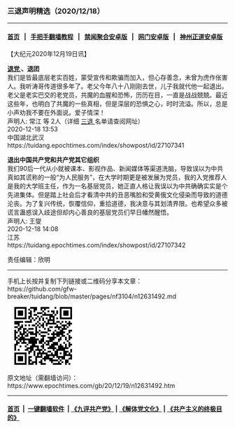 ### 三退声明精选（2020/12/18）
------------------------

#### [首页](https://github.com/gfw-breaker/banned-news1/blob/master/README.md) &nbsp;&nbsp;|&nbsp;&nbsp; [手把手翻墙教程](https://github.com/gfw-breaker/guides/wiki) &nbsp;&nbsp;|&nbsp;&nbsp; [禁闻聚合安卓版](https://github.com/gfw-breaker/bn-android) &nbsp;&nbsp;|&nbsp;&nbsp; [网门安卓版](https://github.com/oGate2/oGate) &nbsp;&nbsp;|&nbsp;&nbsp; [神州正道安卓版](https://github.com/SzzdOgate/update) 



<div class="post_content" id="artbody" itemprop="articleBody">
 <!-- article content begin -->
 <p>
  【大纪元2020年12月19日讯】
 </p>
 <p>
  <strong>
   <a href="https://www.epochtimes.com/gb/tag/%E9%80%80%E5%85%9A.html">
    退党
   </a>
   、退团
  </strong>
  <br/>
  我们是皆最底层老实百姓，蒙受宣传和欺骗而加入，但心存善念，未曾为虎作伥害人。我听涛哥传道很多年了。老父今年八十八刚刚去世，儿子我就代他一起退出。老父是老实巴交的老党员，共魔的血腥和恐怖，历历在目，一直是战战兢兢。最近这些年，也明白了共魔的一些真相，但是深层的恐惧之心，时时流溢。所以，总是小声劝我不要在外面说。爱子情深！
  <br/>
  声明人: 常江 等 2人（详细
  <a href="https://www.epochtimes.com/gb/tag/%E4%B8%89%E9%80%80.html">
   三退
  </a>
  名单请查阅网址）
  <br/>
  2020-12-18 13:53
  <br/>
  中国湖北武汉
  <br/>
  https://tuidang.epochtimes.com/index/showpost/id/27107341
 </p>
 <p>
  <strong>
   退出中国共产党和共产党其它组织
  </strong>
  <br/>
  我们90后一代从小就被课本、影视作品、新闻媒体等渠道洗脑，导致误以为中共真如其谎称的一般“为人民服务”，在大学时期更是被发展为党员，我的入党推荐人是我的大学班主任，作为一名基层党员，她正直人格让我误以为中共确确实实是个先进集体。但是踏上社会后才看清中共的丑恶嘴脸和受黄俄文化侵染而导致的道德沦丧。为了复兴传统，恢覆信仰，重拾道德，我决意与其划清界限。也希望众多被谎言蛊惑误入歧途但却内心善良的基层党员们早日幡然醒悟。
  <br/>
  声明人: 王燮
  <br/>
  2020-12-18 14:08
  <br/>
  江苏
  <br/>
  https://tuidang.epochtimes.com/index/showpost/id/27107342
 </p>
 <p>
  责任编辑：欣明
 </p>
 <!-- article content end -->
 <div id="below_article_ad">
 </div>
</div>

<hr/>
手机上长按并复制下列链接或二维码分享本文章：<br/>
https://github.com/gfw-breaker/tuidang/blob/master/pages/nf3104/n12631492.md <br/>
<a href='https://github.com/gfw-breaker/tuidang/blob/master/pages/nf3104/n12631492.md'><img src='https://github.com/gfw-breaker/tuidang/blob/master/pages/nf3104/n12631492.md.png'/></a> <br/>
原文地址（需翻墙访问）：https://www.epochtimes.com/gb/20/12/19/n12631492.htm


------------------------
#### [首页](https://github.com/gfw-breaker/banned-news/blob/master/README.md) &nbsp;|&nbsp; [一键翻墙软件](https://github.com/gfw-breaker/nogfw/blob/master/README.md) &nbsp;| [《九评共产党》](https://github.com/gfw-breaker/9ping.md/blob/master/README.md#九评之一评共产党是什么) | [《解体党文化》](https://github.com/gfw-breaker/jtdwh.md/blob/master/README.md) | [《共产主义的终极目的》](https://github.com/gfw-breaker/gczydzjmd.md/blob/master/README.md)


<img src='http://gfw-breaker.win/tuidang/pages/nf3104/n12631492.md' width='0px' height='0px'/>